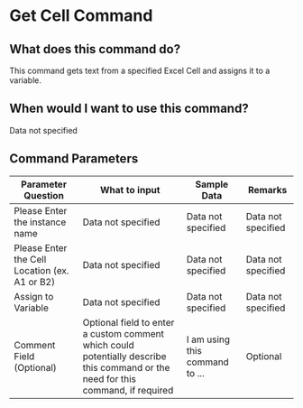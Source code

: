 <!--TITLE: Get Cell Command -->
<!-- SUBTITLE: a command in the Excel Commands group -->
# Get Cell Command


## What does this command do?
This command gets text from a specified Excel Cell and assigns it to a variable.


## When would I want to use this command?
Data not specified


## Command Parameters
| Parameter Question   	| What to input  	|  Sample Data 	| Remarks  	|
| ---                    | ---               | ---           | ---       |
|Please Enter the instance name|Data not specified|Data not specified|Data not specified|
|Please Enter the Cell Location (ex. A1 or B2)|Data not specified|Data not specified|Data not specified|
|Assign to Variable|Data not specified|Data not specified|Data not specified|
|Comment Field (Optional)|Optional field to enter a custom comment which could potentially describe this command or the need for this command, if required|I am using this command to ...|Optional|


